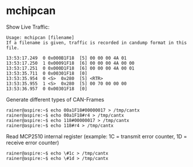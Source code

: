 # mchipcan

Show Live Traffic:
```
Usage: mchipcan [filename]
If a filename is given, traffic is recorded in candump format in this file.

13:53:17.249  0 0x000B1F18  [5] 00 00 00 4A 01
13:53:17.250  1 0x00091F18  [6] 00 00 00 4A 00 00
13:53:17.251  0 0x000D1F18  [6] 00 00 00 4A 00 01
13:53:35.711  0 0x00301F18  [0]
13:53:35.954  0 <S>  0x280  [5] <RTR>
13:53:35.955  1 <S>  0x280  [5] 00 70 00 00 00
13:53:36.957  0 0x00301F18  [0]
```


Generate different types of CAN-Frames
```
rainer@aspire:~$ echo 00a1F18#00000017 > /tmp/cantx 
rainer@aspire:~$ echo 00a1F18#r4 > /tmp/cantx 
rainer@aspire:~$ echo 118#00000017 > /tmp/cantx 
rainer@aspire:~$ echo 118#r4 > /tmp/cantx
```
Read MCP2510 internal register 
(example: 1C = transmit error counter, 1D = receive error counter)
``` 
rainer@aspire:~$ echo \#1c > /tmp/cantx 
rainer@aspire:~$ echo \#1d > /tmp/cantx 
```
